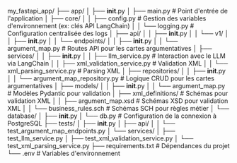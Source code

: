 my_fastapi_app/
├── app/
│   ├── __init__.py
│   ├── main.py                 # Point d'entrée de l'application
│   ├── core/
│   │   ├── config.py           # Gestion des variables d'environnement (ex: clés API LangChain)
│   │   └── logging.py          # Configuration centralisée des logs
│   ├── api/
│   │   ├── __init__.py
│   │   └── v1/
│   │       ├── __init__.py
│   │       └── endpoints/
│   │           ├── __init__.py
│   │           └── argument_map.py  # Routes API pour les cartes argumentatives
│   ├── services/
│   │   ├── __init__.py
│   │   ├── llm_service.py            # Interaction avec le LLM via LangChain
│   │   ├── xml_validation_service.py  # Validation XML
│   │   └── xml_parsing_service.py     # Parsing XML
│   ├── repositories/
│   │   ├── __init__.py
│   │   └── argument_map_repository.py # Logique CRUD pour les cartes argumentatives
│   ├── models/
│   │   ├── __init__.py
│   │   └── argument_map.py     # Modèles Pydantic pour validation
│   ├── xml_definitions/        # Schémas pour validation XML
│   │   ├── argument_map.xsd     # Schémas XSD pour validation XML
│   │   └── business_rules.sch   # Schémas SCH pour règles métier
│   └── database/
│       ├── __init__.py
│       └── db.py              # Configuration de la connexion à PostgreSQL
├── tests/
│   ├── __init__.py
│   ├── api/
│   │   └── test_argument_map_endpoints.py
│   └── services/
│       ├── test_llm_service.py
│       ├── test_xml_validation_service.py
│       └── test_xml_parsing_service.py
├── requirements.txt           # Dépendances du projet
└── .env                       # Variables d'environnement